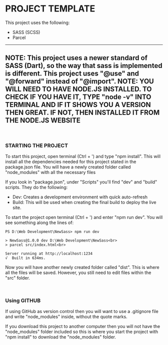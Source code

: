 # **PROJECT TEMPLATE**
This project uses the following: 
 - SASS (SCSS)
 - Parcel


---------------------------------------------------------------------------------
**NOTE**: This project uses a newer standard of SASS (Dart), so the way that sass is implemented is different. This project uses "@use" and "@forward" instead of "@import".
**NOTE**: YOU WILL NEED TO HAVE NODE.JS INSTALLED. TO CHECK IF YOU HAVE IT, TYPE "node -v" INTO TERMINAL AND IF IT SHOWS YOU A VERSION THEN GREAT. IF NOT, THEN INSTALLED IT FROM THE NODE.JS WEBSITE
---------------------------------------------------------------------------------
<br>

### **STARTING THE PROJECT**

To start this project, open terminal (Ctrl + ') and type "npm install". This will install all the dependencies needed for this project stated in the package.json file. You will have a newly created folder called "node_modules" with all the necessary files

If you look in "package.json", under "Scripts" you'll find "dev" and "build" scripts. They do the following:
 - Dev: Creates a development environment with quick auto-refresh
 - Build: This will be used when creating the final build to deploy the live site.

To start the project open terminal (Ctrl + ') and enter "npm run dev".  You will see something along the lines of: 

```
PS D:\Web Development\NewSass> npm run dev

> NewSass@1.0.0 dev D:\Web Development\NewSass<br>
> parcel src/index.html<br>

Server running at http://localhost:1234 
√  Built in 634ms.
```

Now you will have another newly created folder called "dist". This is where all the files will be saved. However, you still need to edit files within the "src" folder.

<br>

### **Using GITHUB** 
If using GitHub as version control then you will want to use a .gitignore file and write "node_modules" inside, without the quote marks. 

If you download this project to another computer then you will not have the "node_modules" folder included so this is where you start the project with "npm install" to download the "node_modules" folder.
